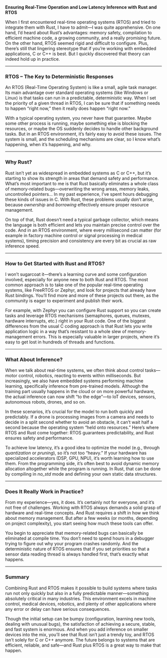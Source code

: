 **Ensuring Real-Time Operation and Low Latency Inference with Rust and RTOS**

When I first encountered real-time operating systems (RTOS) and tried to integrate them with Rust, I have to admit—I was quite apprehensive. On one hand, I’d heard about Rust’s advantages: memory safety, compilation to efficient machine code, a growing community, and a really promising future. On the other hand, RTOS seemed rigid and difficult to configure. Plus, there’s still that lingering stereotype that if you’re working with embedded applications, C or C++ is best. But I quickly discovered that theory can indeed hold up in practice.

---

### RTOS – The Key to Deterministic Responses
An RTOS (Real-Time Operating System) is like a small, agile task manager. Its main advantage over standard operating systems (like Windows or Linux) is that tasks can run in a predictable, deterministic way. When I set the priority of a given thread in RTOS, I can be sure that if something needs to happen “right now,” then it really does happen “right now.”

With a typical operating system, you never have that guarantee. Maybe some other process is running, maybe something else is blocking the resources, or maybe the OS suddenly decides to handle other background tasks. But in an RTOS environment, it’s fairly easy to avoid these issues. The system is small, and the scheduling mechanisms are clear, so I know what’s happening, when it’s happening, and why.

---

### Why Rust?
Rust isn’t yet as widespread in embedded systems as C or C++, but it’s starting to show its strength in areas that demand safety and performance. What’s most important to me is that Rust basically eliminates a whole class of memory-related bugs—overwriting the wrong areas, memory leaks, uncontrolled pointers… In my past experience, I’ve spent hours debugging these kinds of issues in C. With Rust, these problems usually don’t arise, because *ownership* and *borrowing* effectively ensure proper resource management.

On top of that, Rust doesn’t need a typical garbage collector, which means the language is both efficient and lets you maintain precise control over the code. And in an RTOS environment, where every millisecond can matter (for example in factory machine control or signal processing in medical systems), timing precision and consistency are every bit as crucial as raw inference speed.

---

### How to Get Started with Rust and RTOS?
I won’t sugarcoat it—there’s a learning curve and some configuration involved, especially for anyone new to both Rust and RTOS. The most common approach is to take one of the popular real-time operating systems, like FreeRTOS or Zephyr, and look for projects that already have Rust bindings. You’ll find more and more of these projects out there, as the community is eager to experiment and publish their work.

For example, with Zephyr you can configure Rust support so you can create tasks and leverage RTOS mechanisms (semaphores, queues, mutexes, hardware interrupts, etc.) right in your Rust code. One of the biggest differences from the usual C coding approach is that Rust lets you write application logic in a way that’s resistant to a whole slew of memory-management errors. This is especially valuable in larger projects, where it’s easy to get lost in hundreds of threads and functions.

---

### What About Inference?
When we talk about real-time systems, we often think about control tasks—motor control, robotics, reacting to events within milliseconds. But increasingly, we also have embedded systems performing machine learning, specifically inference from pre-trained models. Although the training part usually happens in the cloud or on more powerful hardware, the actual inference can now shift “to the edge”—to IoT devices, sensors, autonomous robots, drones, and so on.

In these scenarios, it’s crucial for the model to run both quickly and predictably. If a drone is processing images from a camera and needs to decide in a split second whether to avoid an obstacle, it can’t wait half a second because the operating system “held onto resources.” Here’s where RTOS and Rust come together: RTOS guarantees predictability, and Rust ensures safety and performance.

To achieve low latency, it’s a good idea to optimize the model (e.g., through *quantization* or *pruning*), so it’s not too “heavy.” If your hardware has specialized accelerators (DSP, GPU, NPU), it’s worth learning how to use them. From the programming side, it’s often best to avoid dynamic memory allocation altogether while the program is running. In Rust, that can be done by compiling in *no_std* mode and defining your own static data structures.

---

### Does It Really Work in Practice?
From my experience—yes, it does. It’s certainly not for everyone, and it’s not free of challenges. Working with RTOS always demands a solid grasp of hardware and real-time concepts. And Rust requires a shift in how we think about memory management. But after a few weeks (or months, depending on project complexity), you start seeing how much these tools can offer.

You begin to appreciate that memory-related bugs can basically be eliminated at compile time. You don’t need to spend hours in a debugger trying to figure out why your program crashes randomly. And the deterministic nature of RTOS ensures that if you set priorities so that a sensor data reading thread is always handled first, that’s exactly what happens.

---

### Summary
Combining Rust and RTOS makes it possible to build systems where tasks run not only quickly but also in a fully predictable manner—something absolutely critical in many industries. This environment excels in machine control, medical devices, robotics, and plenty of other applications where any error or delay can have serious consequences.

Though the initial setup can be bumpy (configuration, learning new tools, dealing with unusual bugs), the satisfaction of achieving a secure, stable, and fast system is enormous. And when you add inference on smaller devices into the mix, you’ll see that Rust isn’t just a trendy toy, and RTOS isn’t solely for C or C++ anymore. The future belongs to systems that are efficient, reliable, and safe—and Rust plus RTOS is a great way to make that happen.
